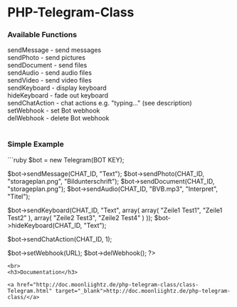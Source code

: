 # PHP-Telegram-Class

<h3>Available Functions</h3>

sendMessage - send messages <br>
sendPhoto - send pictures <br>
sendDocument - send files <br>
sendAudio - send audio files <br>
sendVideo - send video files <br>
sendKeyboard - display keyboard <br>
hideKeyboard - fade out keyboard <br>
sendChatAction - chat actions e.g. "typing..." (see description) <br>
setWebhook - set Bot webhook <br>
delWebhook - delete Bot webhook <br><br>

<h3>Simple Example</h3>
```ruby
<?php
require_once('class.moonliightz.telegram.php');

$bot = new Telegram(BOT KEY);

$bot->sendMessage(CHAT_ID, "Text");
$bot->sendPhoto(CHAT_ID, "storageplan.png", "Bildunterschrift");
$bot->sendDocument(CHAT_ID, "storageplan.png");
$bot->sendAudio(CHAT_ID, "BVB.mp3", "Interpret", "Titel");

$bot->sendKeyboard(CHAT_ID, "Text", array( array( "Zeile1 Test1", "Zeile1 Test2" ), array( "Zeile2 Test3", "Zeile2 Test4" ) ));
$bot->hideKeyboard(CHAT_ID, "Text");

$bot->sendChatAction(CHAT_ID, 1);

$bot->setWebhook(URL);
$bot->delWebhook();
?>
```
<br>
<h3>Documentation</h3>

<a href="http://doc.moonliightz.de/php-telegram-class/class-Telegram.html" target="_blank">http://doc.moonliightz.de/php-telegram-class/</a>
